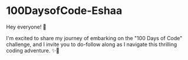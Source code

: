 # 100DaysofCode-Eshaa
Hey everyone! 👋

I'm excited to share my journey of embarking on the "100 Days of Code" challenge, and I invite you to do-follow along as I navigate this thrilling coding adventure. ✨🌟
 
